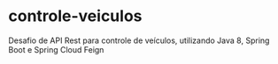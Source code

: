 # controle-veiculos
Desafio de API Rest para controle de veículos, utilizando Java 8, Spring Boot e Spring Cloud Feign
